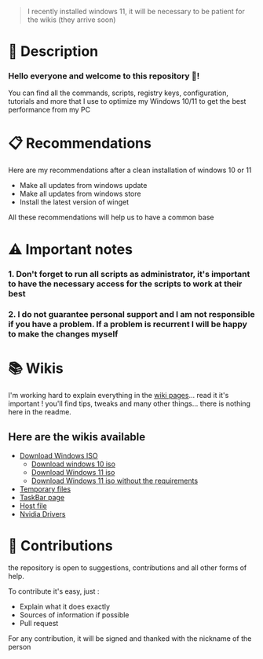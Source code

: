 >I recently installed windows 11, it will be necessary to be patient for the wikis (they arrive soon)
# 📖 Description
### Hello everyone and welcome to this repository 👋!
You can find all the commands, scripts, registry keys, configuration, tutorials and more that I use to optimize my Windows 10/11 to get the best performance from my PC

# 📋 Recommendations
Here are my recommendations after a clean installation of windows 10 or 11

* Make all updates from windows update
* Make all updates from windows store
* Install the latest version of winget

All these recommendations will help us to have a common base

# ⚠ Important notes

### 1. Don't forget to run all scripts as administrator, it's important to have the necessary access for the scripts to work at their best

### 2. I do not guarantee personal support and I am not responsible if you have a problem. If a problem is recurrent I will be happy to make the changes myself 

# 📚 Wikis

I'm working hard to explain everything in the [wiki pages](https://github.com/Damokless/Windows11-Optimization/wiki)... read it it's important ! you'll find tips, tweaks and many other things... there is nothing here in the readme.

## Here are the wikis available
* [Download Windows ISO](https://github.com/Damokless/Windows11-Optimization/wiki/Download-windows-iso)
  * [Download windows 10 iso](https://github.com/Damokless/Windows11-Optimization/wiki/Download-windows-iso#download-windows-10)
  * [Download Windows 11 iso](https://github.com/Damokless/Windows11-Optimization/wiki/Download-windows-iso#download-windows-11)
  * [Download Windows 11 iso without the requirements](https://github.com/Damokless/Windows11-Optimization/wiki/Download-windows-iso#download-windows-11-without-the-requirements)
* [Temporary files](https://github.com/Damokless/Windows11-Optimization/wiki/Temp-files)
* [TaskBar page](https://github.com/Damokless/Windows11-Optimization/wiki/TaskBar)
* [Host file](https://github.com/Damokless/Windows11-Optimization/wiki/Host-file)
* [Nvidia Drivers](https://github.com/Damokless/Windows11-Optimization/wiki/Nvidia-drivers)

# 🤝 Contributions

the repository is open to suggestions, contributions and all other forms of help.

To contribute it's easy, just :

- Explain what it does exactly
- Sources of information if possible
- Pull request

For any contribution, it will be signed and thanked with the nickname of the person
